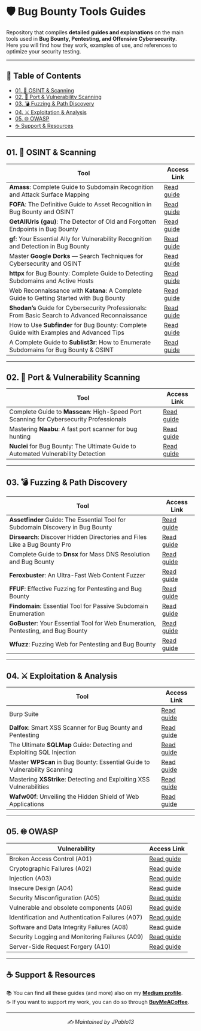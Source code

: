 # 🛡️ Bug Bounty Tools Guides

Repository that compiles **detailed guides and explanations** on the main tools used in **Bug Bounty, Pentesting, and Offensive Cybersecurity**.     
Here you will find how they work, examples of use, and references to optimize your security testing.

---

## 📑 Table of Contents
- [01. 🔎 OSINT & Scanning](#01--osint--scanning)
- [02. 🚀 Port & Vulnerability Scanning](#02--port--vulnerability-scanning)
- [03. 💣 Fuzzing & Path Discovery](#03--fuzzing--path-discovery)
- [04. ⚔️ Exploitation & Analysis](#04-%EF%B8%8F-exploitation--analysis)
- [05. 🌐 OWASP](#05--owasp)
- [☕ Support & Resources](#-support--resources)

---

## 01. 🔎 OSINT & Scanning
| Tool         |  Access Link                                                                                                                                       |
| ------------ | -------------------------------------------------------------------------------------------------------------------------------------------------- |
| **Amass**: Complete Guide to Subdomain Recognition and Attack Surface Mapping | [Read guide](https://medium.com/meetcyber/amass-complete-guide-to-subdomain-recognition-and-attack-surface-mapping-c1736db05f88)                   |
| **FOFA**: The Definitive Guide to Asset Recognition in Bug Bounty and OSINT | [Read guide](https://medium.com/meetcyber/fofa-the-definitive-guide-to-asset-recognition-in-bug-bounty-and-osint-dc0448055220)                     |
| **GetAllUrls (gau)**: The Detector of Old and Forgotten Endpoints in Bug Bounty | [Read guide](https://medium.com/@jpablo13/getallurls-gau-the-detector-of-old-and-forgotten-endpoints-in-bug-bounty-8f8a40a92606)
| **gf**: Your Essential Ally for Vulnerability Recognition and Detection in Bug Bounty | [Read guide](https://medium.com/meetcyber/gf-your-essential-ally-for-vulnerability-recognition-and-detection-in-bug-bounty-a12f04a110ff)           |
| Master **Google Dorks** — Search Techniques for Cybersecurity and OSINT | [Read guide](https://medium.com/meetcyber/master-google-dorks-search-techniques-for-cybersecurity-and-osint-7ced756d02ca)                          | 
| **httpx** for Bug Bounty: Complete Guide to Detecting Subdomains and Active Hosts | [Read guide](https://medium.com/meetcyber/httpx-for-bug-bounty-complete-guide-to-detecting-subdomains-and-active-hosts-22fa015dbedd) |
| Web Reconnaissance with **Katana**: A Complete Guide to Getting Started with Bug Bounty | [Read guide](https://medium.com/meetcyber/web-reconnaissance-with-katana-a-complete-guide-to-getting-started-with-bug-bounty-b9f2499e4c00)         |
| **Shodan’s** Guide for Cybersecurity Professionals: From Basic Search to Advanced Reconnaissance | [Read guide](https://medium.com/meetcyber/shodans-guide-for-cybersecurity-professionals-from-basic-search-to-advanced-reconnaissance-dbeeee21c638) |
| How to Use **Subfinder** for Bug Bounty: Complete Guide with Examples and Advanced Tips | [Read guide](https://medium.com/meetcyber/how-to-use-subfinder-for-bug-bounty-complete-guide-with-examples-and-advanced-tips-779596c456bc) |
| A Complete Guide to **Sublist3r**: How to Enumerate Subdomains for Bug Bounty & OSINT | [Read guide](https://medium.com/meetcyber/a-complete-guide-to-sublist3r-how-to-enumerate-subdomains-for-bug-bounty-osint-2127ffe0ffac)             |

---

## 02. 🚀 Port & Vulnerability Scanning
| Tool     | Access Link                                                                                                                                |
| -------- | ------------------------------------------------------------------------------------------------------------------------------------------ |
| Complete Guide to **Masscan**: High-Speed Port Scanning for Cybersecurity Professionals | [Read guide](https://medium.com/meetcyber/complete-guide-to-masscan-high-speed-port-scanning-for-cybersecurity-professionals-9bb4f61c6173) |
| Mastering **Naabu**: A fast port scanner for bug hunting | [Read guide](https://medium.com/meetcyber/mastering-naabu-a-fast-port-scanner-for-bug-hunting-9a0020abfdf1)  |
| **Nuclei** for Bug Bounty: The Ultimate Guide to Automated Vulnerability Detection | [Read guide](https://medium.com/meetcyber/nuclei-for-bug-bounty-the-ultimate-guide-to-automated-vulnerability-detection-acf0e28b7eac)      |

---

## 03. 💣 Fuzzing & Path Discovery
| Tool         | Access Link                                                                                                                                      |
| ------------ | ------------------------------------------------------------------------------------------------------------------------------------------------ | 
| **Assetfinder** Guide: The Essential Tool for Subdomain Discovery in Bug Bounty | [Read guide](https://medium.com/meetcyber/assetfinder-guide-the-essential-tool-for-subdomain-discovery-in-bug-bounty-a703363a4598) |
| **Dirsearch**: Discover Hidden Directories and Files Like a Bug Bounty Pro | [Read guide](https://medium.com/meetcyber/discover-how-attackers-abuse-clipboard-paste-handling-to-trigger-blind-xss-from-setup-to-65251336bb2e) |
|  Complete Guide to **Dnsx** for Mass DNS Resolution and Bug Bounty  | [Read guide](https://medium.com/meetcyber/complete-guide-to-dnsx-for-mass-dns-resolution-and-bug-bounty-f8bed1598770) |
| **Feroxbuster**: An Ultra-Fast Web Content Fuzzer  | [Read guide](https://medium.com/meetcyber/feroxbuster-an-ultra-fast-web-content-fuzzer-7a50d98dcf60) |
| **FFUF**: Effective Fuzzing for Pentesting and Bug Bounty | [Read guide](https://medium.com/meetcyber/ffuf-effective-fuzzing-for-pentesting-and-bug-bounty-5225c4d3c56b) |
| **Findomain**: Essential Tool for Passive Subdomain Enumeration | [Read guide](https://medium.com/meetcyber/findomain-essential-tool-for-passive-subdomain-enumeration-2c1e78e71214) |
| **GoBuster**: Your Essential Tool for Web Enumeration, Pentesting, and Bug Bounty | [Read guide](https://medium.com/meetcyber/gobuster-your-essential-tool-for-web-enumeration-pentesting-and-bug-bounty-143c3d134587) |
| **Wfuzz**: Fuzzing Web for Pentesting and Bug Bounty | [Read guide](https://medium.com/meetcyber/wfuzz-fuzzing-web-for-pentesting-and-bug-bounty-06eb43124603) |

---

## 04. ⚔️ Exploitation & Analysis
| Tool       | Access Link                                                                                                                   |
| ---------- | ----------------------------------------------------------------------------------------------------------------------------- | 
| Burp Suite | [Read guide](https://medium.com/@jpablo13/burp-suite-guide-to-ethical-hacking-b47cf56fe638)                                   |
| **Dalfox**: Smart XSS Scanner for Bug Bounty and Pentesting | [Read guide](https://medium.com/meetcyber/dalfox-smart-xss-scanner-for-bug-bounty-and-pentesting-c9a4a8708179) |
| The Ultimate **SQLMap** Guide: Detecting and Exploiting SQL Injection | [Read guide](https://medium.com/meetcyber/the-ultimate-sqlmap-guide-detecting-and-exploiting-sql-injection-0499a6091022) |
| Master **WPScan** in Bug Bounty: Essential Guide to Vulnerability Scanning | [Read guide](https://medium.com/meetcyber/master-wpscan-in-bug-bounty-essential-guide-to-vulnerability-scanning-6c68a4a19b3a) |
| Mastering **XSStrike**: Detecting and Exploiting XSS Vulnerabilities | [Read guide](https://medium.com/meetcyber/mastering-xsstrike-detecting-and-exploiting-xss-vulnerabilities-74dd1ec3e5a9) |
| **Wafw00f**: Unveiling the Hidden Shield of Web Applications    | [Read guide](https://medium.com/meetcyber/wafw00f-unveiling-the-hidden-shield-of-web-applications-3e97c8147ab9) |
---

## 05. 🌐 OWASP
| Vulnerability | Access Link |
| -------------- | ----------- |
| Broken Access Control (A01) | [Read guide](https://medium.com/meetcyber/complete-guide-to-broken-access-control-hacking-bug-bounty-and-prevention-in-web-applications-d549fcc140d6) |
| Cryptographic Failures (A02) | [Read guide](https://medium.com/meetcyber/cryptographic-failures-the-definitive-guide-to-hacking-bug-bounty-and-web-security-cd79728201cf) |
| Injection (A03) | [Read guide](https://medium.com/meetcyber/injection-complete-guide-to-hacking-bug-bounty-and-prevention-e47e978d219d) |
| Insecure Design (A04) | [Read guide](https://medium.com/meetcyber/insecure-design-owasp-a04-hacking-bug-bounty-and-prevention-guide-4d4851d73677) |
| Security Misconfiguration (A05) | [Read guide](https://medium.com/meetcyber/security-misconfiguration-owasp-a05-hacking-and-bug-bounty-guide-d45c3a4438ae) |
| Vulnerable and obsolete components (A06) | [Read guide](https://medium.com/meetcyber/vulnerable-and-obsolete-components-owasp-a06-hacking-and-bug-bounty-guide-0f8b3d1736c4) |
| Identification and Authentication Failures (A07) | [Read guide](https://medium.com/meetcyber/identification-and-authentication-failures-owasp-a07-for-hacking-bug-bounty-and-web-development-52a707be67af) |
| Software and Data Integrity Failures (A08) | [Read guide](https://medium.com/meetcyber/software-and-data-integrity-failures-owasp-a08-for-hacking-bug-bounty-and-web-development-54403ea14351) |
| Security Logging and Monitoring Failures (A09) | [Read guide](https://medium.com/meetcyber/security-logging-and-monitoring-failures-owasp-a09-complete-hacking-and-bug-bounty-guide-8533fa2d8c3d) |
| Server-Side Request Forgery (A10) | [Read guide](https://medium.com/meetcyber/server-side-request-forgery-ssrf-owasp-a10-a-complete-guide-to-hacking-and-bug-bounties-0b8f0825f83c) |

---

## ☕ Support & Resources

📚 You can find all these guides (and more) also on my **[Medium profile](https://medium.com/@jpablo13)**.  
☕ If you want to support my work, you can do so through **[BuyMeACoffee](https://buymeacoffee.com/jpablo13)**.  

---
<p align="center"><i>✍️ Maintained by JPablo13</i></p>

